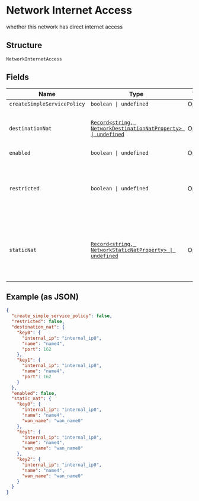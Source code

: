 
# Network Internet Access

whether this network has direct internet access

## Structure

`NetworkInternetAccess`

## Fields

| Name | Type | Tags | Description |
|  --- | --- | --- | --- |
| `createSimpleServicePolicy` | `boolean \| undefined` | Optional | **Default**: `false` |
| `destinationNat` | [`Record<string, NetworkDestinationNatProperty> \| undefined`](../../doc/models/network-destination-nat-property.md) | Optional | Property key may be an IP/Port (i.e. "63.16.0.3:443"), or a port (i.e. ":2222") |
| `enabled` | `boolean \| undefined` | Optional | - |
| `restricted` | `boolean \| undefined` | Optional | by default, all access is allowed, to only allow certain traffic, make `restricted`=`true` and define service_policies<br>**Default**: `false` |
| `staticNat` | [`Record<string, NetworkStaticNatProperty> \| undefined`](../../doc/models/network-static-nat-property.md) | Optional | Property key may be an IP Address (i.e. "172.16.0.1"), and IP Address and Port (i.e. "172.16.0.1:8443") or a CIDR (i.e. "172.16.0.12/20") |

## Example (as JSON)

```json
{
  "create_simple_service_policy": false,
  "restricted": false,
  "destination_nat": {
    "key0": {
      "internal_ip": "internal_ip0",
      "name": "name4",
      "port": 162
    },
    "key1": {
      "internal_ip": "internal_ip0",
      "name": "name4",
      "port": 162
    }
  },
  "enabled": false,
  "static_nat": {
    "key0": {
      "internal_ip": "internal_ip0",
      "name": "name4",
      "wan_name": "wan_name0"
    },
    "key1": {
      "internal_ip": "internal_ip0",
      "name": "name4",
      "wan_name": "wan_name0"
    },
    "key2": {
      "internal_ip": "internal_ip0",
      "name": "name4",
      "wan_name": "wan_name0"
    }
  }
}
```

